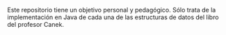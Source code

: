 Este repositorio tiene un objetivo personal y pedagógico.
Sólo trata de la implementación en Java de cada una de las
estructuras de datos del libro del profesor Canek.